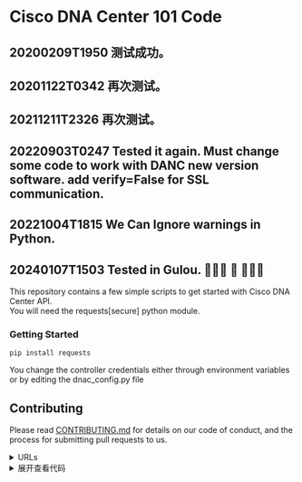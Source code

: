 # Cisco DNA Center 101 Code  
## 20200209T1950 测试成功。 
## 20201122T0342 再次测试。 
## 20211211T2326 再次测试。 
## 20220903T0247 Tested it again. Must change some code to work with DANC new version software. add verify=False for SSL communication. 
## 20221004T1815 We Can Ignore warnings in Python.
## 20240107T1503 Tested in Gulou. 🫎🫎🫎 :moose: 🫎🫎🫎  

This repository contains a few simple scripts to get started with Cisco DNA Center API.  
You will need the requests[secure] python module.   
### Getting Started  
```buildoutcfg
pip install requests
```  
You change the controller credentials either through environment variables or by editing the dnac_config.py file  
## Contributing  
Please read [CONTRIBUTING.md](./CONTRIBUTING.md) for details on our code of conduct, and the process for submitting pull requests to us.  
<details>
<summary>URLs</summary>

[We Can Ignore warnings in Python](https://zlliu.medium.com/7-more-things-i-never-knew-about-python-until-recently-c1deb84e637f)  
[markdown折叠展开代码](https://guofei.blog.csdn.net/article/details/104410739?spm=1001.2101.3001.6650.2&utm_medium=distribute.pc_relevant.none-task-blog-2%7Edefault%7ECTRLIST%7ERate-2-104410739-blog-112696798.pc_relevant_aa2&depth_1-utm_source=distribute.pc_relevant.none-task-blog-2%7Edefault%7ECTRLIST%7ERate-2-104410739-blog-112696798.pc_relevant_aa2&utm_relevant_index=5)   
[medium-git-20221107](https://zlliu.medium.com/git-commit-m-asdfaiksnbfgdjajlknfasdf-ds-c83b8859c8b7)  
[]()  
</details>
<details>
<summary>展开查看代码</summary>
<pre><code>
System.out.println("Hello to see U!");
</code></pre>
</details>
